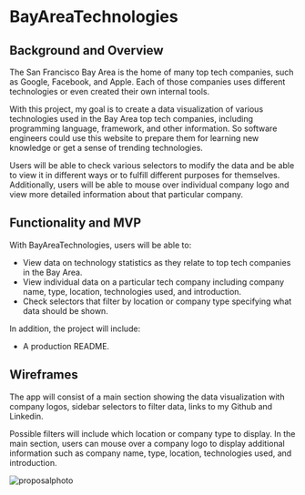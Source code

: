 # BayAreaTechnologies

## Background and Overview 

The San Francisco Bay Area is the home of many top tech companies, such as Google, Facebook, and Apple. Each of those companies uses different technologies or even created their own internal tools.

With this project, my goal is to create a data visualization of various technologies used in the Bay Area top tech companies, including programming language, framework, and other information. So software engineers could use this website to prepare them for learning new knowledge or get a sense of trending technologies.

Users will be able to check various selectors to modify the data and be able to view it in different ways or to fulfill different purposes for themselves. Additionally, users will be able to mouse over individual company logo and view more detailed information about that particular company.

## Functionality and MVP

With BayAreaTechnologies, users will be able to:

* View data on technology statistics as they relate to top tech companies in the Bay Area.
* View individual data on a particular tech company including company name, type, location, technologies used, and introduction.
* Check selectors that filter by location or company type specifying what data should be shown.

In addition, the project will include:

* A production README.

## Wireframes

The app will consist of a main section showing the data visualization with company logos, sidebar selectors to filter data, links to my Github and Linkedin.

Possible filters will include which location or company type to display. In the main section, users can mouse over a company logo to display additional information such as company name, type, location, technologies used, and introduction.

![proposalphoto](https://user-images.githubusercontent.com/53238880/73205075-17484980-40f5-11ea-956b-2ba4d392c11d.png)
